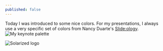 ```yaml
---
published: false
---
```


Today I was introduced to some nice colors. For my presentations, I always use a very specific set of colors from Nancy Duarte's [Slide:ology](www.duarte.com/book/slideology/).
![My keynote palette](/_drafts/2014-03-22-keynote-colors.png)

![Solarized logo](/_drafts/solarized-yinyang.png)
